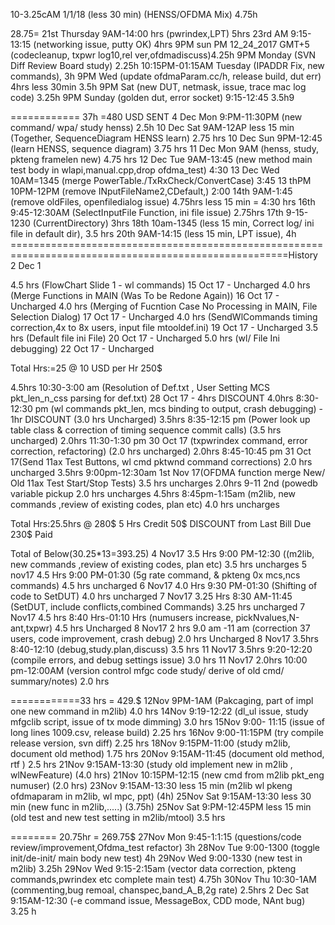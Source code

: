 10-3.25cAM 1/1/18 (less 30 min) (HENSS/OFDMA Mix) 4.75h 

28.75=
21st Thursday 9AM-14:00 hrs (pwrindex,LPT) 5hrs
23rd AM 9:15-13:15 (networking issue, putty OK) 4hrs
9PM sun PM 12_24_2017 GMT+5 (codecleanup, txpwr log10,rel ver,ofdmadiscuss)4.25h
9PM Monday (SVN Diff Review Board study) 2.25h
10:15PM-01:15AM Tuesday (IPADDR Fix, new commands), 3h
9PM Wed (update ofdmaParam.cc/h, release build, dut err) 4hrs less 30min 3.5h
9PM Sat (new DUT, netmask, issue, trace mac log code) 3.25h
9PM Sunday (golden dut, error socket) 9:15-12:45 3.5h9
 
 
============ 37h =480 USD SENT
4 Dec Mon 9:PM-11:30PM (new command/ wpa/ study henss) 2.5h
10 Dec Sat 9AM-12AP less 15 min (Together, SequenceDiagram HENSS learn) 2.75 hrs
10 Dec Sun 9PM-12:45 (learn HENSS, sequence diagram) 3.75 hrs
11 Dec Mon 9AM (henss, study, pkteng framelen new) 4.75 hrs
12 Dec Tue 9AM-13:45 (new method main test body in wlapi,manual.cpp,drop ofdma_test) 4:30
13 Dec Wed 10AM=1345 (merge PowerTable./TxRxCheck/ConvertCase) 3:45
13 thPM 10PM-12PM (remove INputFileName2,CDefault,) 2:00
14th 9AM-1:45 (remove oldFiles, openfiledialog issue) 4.75hrs less 15 min = 4:30 hrs
16th 9:45-12:30AM (SelectInputFile Function, ini file issue) 2.75hrs
17th 9-15-1230 (CurrentDirectory) 3hrs 
18th 10am-1345 (less 15 min, Correct log/ ini file in default dir), 3.5 hrs
20th 9AM-14:15 (less 15 min, LPT issue), 4h 
======================================================================================================History
2 Dec 1

4.5 hrs (FlowChart Slide 1 - wl commands) 15 Oct 17 - Uncharged
4.0 hrs (Merge Functions in MAIN (Was To be Redone Again)) 16 Oct 17 - Uncharged
4.0 hrs (Merging of Fucntion Case No Processing in MAIN, File Selection Dialog) 17 Oct 17 - Uncharged
4.0 hrs (SendWlCommands timing correction,4x to 8x users, input file mtooldef.ini) 19 Oct 17 - Uncharged
3.5 hrs (Default file ini File) 20 Oct 17 - Uncharged
5.0 hrs (wl/ File Ini debugging) 22 Oct 17 - Uncharged

Total Hrs:=25 @ 10 USD per Hr 250$

4.5hrs 10:30-3:00 am (Resolution of Def.txt , User Setting MCS pkt_len_n_css parsing for def.txt) 28 Oct 17 - 4hrs DISCOUNT
4.0hrs 8:30-12:30 pm (wl commands pkt_len, mcs binding to output, crash debugging) - 1hr DISCOUNT (3.0 hrs Uncharged)
3.5hrs 8:35-12:15 pm (Power look up table class & correction of timing sequence commit calls) (3.5 hrs uncharged)
2.0hrs 11:30-1:30 pm 30 Oct 17 (txpwrindex command, error correction, refactoring) (2.0 hrs uncharged) 
2.0hrs 8:45-10:45 pm 31 Oct 17(Send 11ax Test Buttons, wl cmd pktwnd command corrections) 2.0 hrs uncharged
3.5hrs 9:00pm-12:30am 1st Nov 17(OFDMA function merge New/ Old 11ax Test Start/Stop Tests) 3.5 hrs uncharges
2.0hrs 9-11 2nd (powedb variable pickup  2.0 hrs uncharges
4.5hrs 8:45pm-1:15am (m2lib, new commands ,review of existing codes, plan etc) 4.0 hrs uncharges

Total Hrs:25.5hrs @ 280$
5 Hrs Credit 50$ DISCOUNT from Last Bill
Due 230$ Paid

Total of Below(30.25*13=393.25)
4 Nov17 3.5 Hrs 9:00 PM-12:30 ((m2lib, new commands ,review of existing codes, plan etc) 3.5 hrs uncharges
5 nov17 4.5 Hrs 9:00 PM-01:30 (5g rate command, & pkteng 0x mcs,ncs commands) 4.5 hrs uncharged
6 Nov17 4.0 Hrs 9:30 PM-01:30 (Shifting of code to SetDUT) 4.0 hrs uncharged
7 Nov17 3.25 Hrs 8:30 AM-11:45 (SetDUT, include conflicts,combined Commands) 3.25 hrs uncharged
7 Nov17 4.5 hrs 8:40 Hrs-01:10 Hrs (numusers increase, pickNvalues,N-ant,txpwr) 4.5 hrs Uncharged 
8 Nov17 2 hrs 9.0 am -11 am (correction 37 users, code improvement, crash debug) 2.0 hrs Uncharged
8 Nov17 3.5hrs  8:40-12:10 (debug,study.plan,discuss) 3.5 hrs
11 Nov17 3.5hrs  9:20-12:20 (compile errors, and debug settings issue) 3.0 hrs
11 Nov17 2.0hrs 10:00 pm-12:00AM (version control mfgc code study/ derive of old cmd/ summary/notes) 2.0 hrs

============33 hrs = 429.$
12Nov 9PM-1AM (Pakcaging, part of impl one new command in m2lib) 4.0 hrs
14Nov 9:19-12:22 (dl_ul issue, study mfgclib script, issue of tx mode dimming) 3.0 hrs
15Nov 9:00- 11:15      (issue of long lines 1009.csv, release build) 2.25 hrs
16Nov 9:00-11:15PM (try compile release version, svn diff) 2.25 hrs
18Nov 9:15PM-11:00 (study m2lib, document old method) 1.75 hrs
20Nov 9:15AM-11:45 (document old method, rtf ) 2.5 hrs
21Nov 9:15AM-13:30 (study old implement new in m2lib , wlNewFeature) (4.0 hrs)
21Nov 10:15PM-12:15 (new cmd from m2lib pkt_eng numuser) (2.0 hrs)
23Nov 9:15AM-13:30 less 15 min (m2lib wl pkeng ofdmaparam in m2lib, wl mpc, ppt) (4h)
25Nov Sat 9:15AM-13:30 less 30 min (new func in m2lib,.....)  (3.75h)
25Nov Sat 9:PM-12:45PM less 15 min (old test and new test setting in m2lib/mtool) 3.5 hrs

======== 20.75hr = 269.75$ 
27Nov Mon 9:45-1:1:15 (questions/code review/improvement,Ofdma_test refactor) 3h
28Nov Tue 9:00-1300 (toggle init/de-init/ main body new test) 4h 
29Nov Wed 9:00-1330 (new test in m2lib) 3.25h
29Nov Wed 9:15-2:15am (vector data correction, pkteng commands,pwrindex etc complete main test) 4.75h
30Nov Thu 10:30-1AM (commenting,bug remoal, chanspec,band_A_B,2g rate) 2.5hrs
2 Dec Sat 9:15AM-12:30 (-e command issue, MessageBox, CDD mode, NAnt bug) 3.25 h


